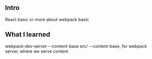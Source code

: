 ## Intro

React basic or more about webpack basic

## What I learned

webpack-dev-server --content-base src/
--content-base, for webpack server, where we serve content
